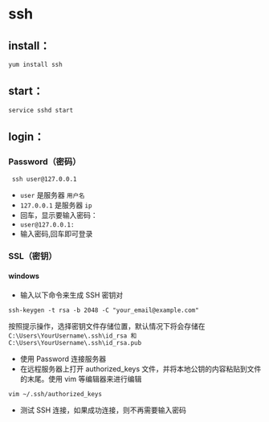 # ssh

## install：

```
yum install ssh
```

## start：

```
service sshd start
```

## login：

### Password（密码）

```
 ssh user@127.0.0.1
```

- `user` 是服务器 `用户名`
- `127.0.0.1` 是服务器 `ip`
- 回车，显示要输入密码：
- `user@127.0.0.1:`
- 输入密码,回车即可登录

### SSL（密钥）

#### windows

- 输入以下命令来生成 SSH 密钥对

```
ssh-keygen -t rsa -b 2048 -C "your_email@example.com"
```

按照提示操作，选择密钥文件存储位置，默认情况下将会存储在 `C:\Users\YourUsername\.ssh\id_rsa 和 C:\Users\YourUsername\.ssh\id_rsa.pub`

- 使用 Password 连接服务器
- 在远程服务器上打开 authorized_keys 文件，并将本地公钥的内容粘贴到文件的末尾。使用 vim 等编辑器来进行编辑

```
vim ~/.ssh/authorized_keys
```

- 测试 SSH 连接，如果成功连接，则不再需要输入密码
